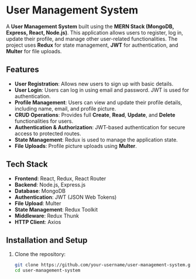 # User Management System

A **User Management System** built using the **MERN Stack (MongoDB, Express, React, Node.js)**. This application allows users to register, log in, update their profile, and manage other user-related functionalities. The project uses **Redux** for state management, **JWT** for authentication, and **Multer** for file uploads.

## Features

- **User Registration**: Allows new users to sign up with basic details.
- **User Login**: Users can log in using email and password. JWT is used for authentication.
- **Profile Management**: Users can view and update their profile details, including name, email, and profile picture.
- **CRUD Operations**: Provides full **Create**, **Read**, **Update**, and **Delete** functionalities for users.
- **Authentication & Authorization**: JWT-based authentication for secure access to protected routes.
- **State Management**: Redux is used to manage the application state.
- **File Uploads**: Profile picture uploads using **Multer**.

## Tech Stack

- **Frontend**: React, Redux, React Router
- **Backend**: Node.js, Express.js
- **Database**: MongoDB
- **Authentication**: JWT (JSON Web Tokens)
- **File Upload**: Multer
- **State Management**: Redux Toolkit
- **Middleware**: Redux Thunk
- **HTTP Client**: Axios

## Installation and Setup

1. Clone the repository:

   ```bash
   git clone https://github.com/your-username/user-management-system.git
   cd user-management-system
